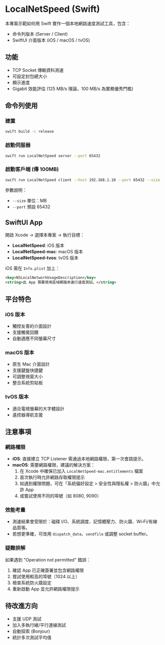 # LocalNetSpeed (Swift)

本專案示範如何用 Swift 實作一個本地網路速度測試工具，包含：
- 命令列版本 (Server / Client)
- SwiftUI 介面版本 (iOS / macOS / tvOS)

## 功能
- TCP Socket 傳輸資料測速
- 可設定封包總大小
- 顯示進度
- Gigabit 效能評估 (125 MB/s 理論，100 MB/s 為實務優秀門檻)

## 命令列使用

### 建置
```bash
swift build -c release
```

### 啟動伺服器
```bash
swift run LocalNetSpeed server --port 65432
```

### 啟動客戶端 (傳 100MB)
```bash
swift run LocalNetSpeed client --host 192.168.1.10 --port 65432 --size 100
```

參數說明：
- `--size` 單位：MB
- `--port` 預設 65432

## SwiftUI App
開啟 Xcode -> 選擇本專案 -> 執行目標：
- **LocalNetSpeed**: iOS 版本
- **LocalNetSpeed-mac**: macOS 版本  
- **LocalNetSpeed-tvos**: tvOS 版本

iOS 需在 `Info.plist` 加上：
```xml
<key>NSLocalNetworkUsageDescription</key>
<string>此 App 需要使用區域網路來進行速度測試。</string>
```

## 平台特色
### iOS 版本
- 觸控友善的介面設計
- 支援觸覺回饋
- 自動適應不同螢幕尺寸

### macOS 版本  
- 原生 Mac 介面設計
- 支援鍵盤快捷鍵
- 可調整視窗大小
- 整合系統剪貼板

### tvOS 版本
- 適合電視螢幕的大字體設計
- 遙控器導航支援

## 注意事項

### 網路權限
- **iOS**: 直接建立 TCP Listener 需通過本地網路權限，第一次會跳提示。
- **macOS**: 需要網路權限，建議的解決方案：
  1. 在 Xcode 中確保已加入 `LocalNetSpeed-mac.entitlements` 檔案
  2. 首次執行時允許網路存取權限提示
  3. 如遇到權限問題，可在「系統偏好設定 > 安全性與隱私權 > 防火牆」中允許 App
  4. 或嘗試使用不同的埠號（如 8080, 9090）

### 效能考量
- 測速結果會受限於：磁碟 I/O、系統調度、記憶體壓力、防火牆、Wi‑Fi/有線品質等。
- 若想更準確，可改用 `dispatch_data`、`sendfile` 或調整 socket buffer。

### 疑難排解
如果遇到 "Operation not permitted" 錯誤：
1. 確認 App 已正確簽署並包含網路權限
2. 嘗試使用較高的埠號（1024 以上）
3. 檢查系統防火牆設定
4. 重新啟動 App 並允許網路權限提示
  
## 待改進方向
- 支援 UDP 測試
- 加入多執行緒/平行連線測試
- 自動探索 (Bonjour)
- 統計多次測試平均值
